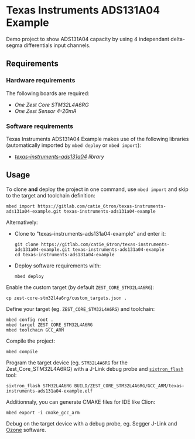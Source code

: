 # Texas Instruments ADS131A04 Example

Demo project to show ADS131A04 capacity by using 4 independant delta-segma differentials input channels.

## Requirements

### Hardware requirements

The following boards are required:

- *One Zest Core STM32L4A6RG*
- *One Zest Sensor 4-20mA*

### Software requirements

Texas Instruments ADS131A04 Example makes use of the following libraries (automatically
imported by `mbed deploy` or `mbed import`):

- *[texas-instruments-ads131a04](https://gitlab.com/catie_6tron/texas-instruments-ads131a04) library*

## Usage

To clone **and** deploy the project in one command, use `mbed import` and skip to the
target and toolchain definition:

```shell
mbed import https://gitlab.com/catie_6tron/texas-instruments-ads131a04-example.git texas-instruments-ads131a04-example
```

Alternatively:

- Clone to "texas-instruments-ads131a04-example" and enter it:
  
  ```shell
  git clone https://gitlab.com/catie_6tron/texas-instruments-ads131a04-example.git texas-instruments-ads131a04-example
  cd texas-instruments-ads131a04-example
  ```

- Deploy software requirements with:
  
  ```shell
  mbed deploy
  ```

Enable the custom target (by default `ZEST_CORE_STM32L4A6RG`):

```shell
cp zest-core-stm32l4a6rg/custom_targets.json .
```

Define your target (eg. `ZEST_CORE_STM32L4A6RG`) and toolchain:

```shell
mbed config root .
mbed target ZEST_CORE_STM32L4A6RG
mbed toolchain GCC_ARM
```

Compile the project:

```shell
mbed compile
```

Program the target device (eg. `STM32L4A6RG` for the Zest_Core_STM32L4A6RG) with a J-Link
debug probe and [`sixtron_flash`](https://gitlab.com/catie_6tron/6tron-flash) tool:

```shell
sixtron_flash STM32L4A6RG BUILD/ZEST_CORE_STM32L4A6RG/GCC_ARM/texas-instruments-ads131a04-example.elf
```

Additionnaly, you can generate CMAKE files for IDE like Clion:

```shell
mbed export -i cmake_gcc_arm
```

Debug on the target device with a debug probe, eg. Segger J-Link and
[Ozone](https://www.segger.com/products/development-tools/ozone-j-link-debugger)
software.
